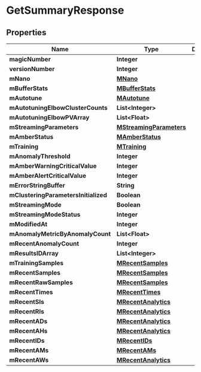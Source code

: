 

# GetSummaryResponse


## Properties

| Name | Type | Description | Notes |
|------------ | ------------- | ------------- | -------------|
|**magicNumber** | **Integer** |  |  [optional] |
|**versionNumber** | **Integer** |  |  [optional] |
|**mNano** | [**MNano**](MNano.md) |  |  |
|**mBufferStats** | [**MBufferStats**](MBufferStats.md) |  |  [optional] |
|**mAutotune** | [**MAutotune**](MAutotune.md) |  |  |
|**mAutotuningElbowClusterCounts** | **List&lt;Integer&gt;** |  |  |
|**mAutotuningElbowPVArray** | **List&lt;Float&gt;** |  |  |
|**mStreamingParameters** | [**MStreamingParameters**](MStreamingParameters.md) |  |  |
|**mAmberStatus** | [**MAmberStatus**](MAmberStatus.md) |  |  |
|**mTraining** | [**MTraining**](MTraining.md) |  |  |
|**mAnomalyThreshold** | **Integer** |  |  |
|**mAmberWarningCriticalValue** | **Integer** |  |  |
|**mAmberAlertCriticalValue** | **Integer** |  |  |
|**mErrorStringBuffer** | **String** |  |  [optional] |
|**mClusteringParametersInitialized** | **Boolean** |  |  [optional] |
|**mStreamingMode** | **Boolean** |  |  [optional] |
|**mStreamingModeStatus** | **Integer** |  |  [optional] |
|**mModifiedAt** | **Integer** |  |  [optional] |
|**mAnomalyMetricByAnomalyCount** | **List&lt;Float&gt;** |  |  [optional] |
|**mRecentAnomalyCount** | **Integer** |  |  [optional] |
|**mResultsIDArray** | **List&lt;Integer&gt;** |  |  [optional] |
|**mTrainingSamples** | [**MRecentSamples**](MRecentSamples.md) |  |  [optional] |
|**mRecentSamples** | [**MRecentSamples**](MRecentSamples.md) |  |  |
|**mRecentRawSamples** | [**MRecentSamples**](MRecentSamples.md) |  |  |
|**mRecentTimes** | [**MRecentTimes**](MRecentTimes.md) |  |  |
|**mRecentSIs** | [**MRecentAnalytics**](MRecentAnalytics.md) |  |  |
|**mRecentRIs** | [**MRecentAnalytics**](MRecentAnalytics.md) |  |  |
|**mRecentADs** | [**MRecentAnalytics**](MRecentAnalytics.md) |  |  |
|**mRecentAHs** | [**MRecentAnalytics**](MRecentAnalytics.md) |  |  |
|**mRecentIDs** | [**MRecentIDs**](MRecentIDs.md) |  |  [optional] |
|**mRecentAMs** | [**MRecentAMs**](MRecentAMs.md) |  |  [optional] |
|**mRecentAWs** | [**MRecentAnalytics**](MRecentAnalytics.md) |  |  |



